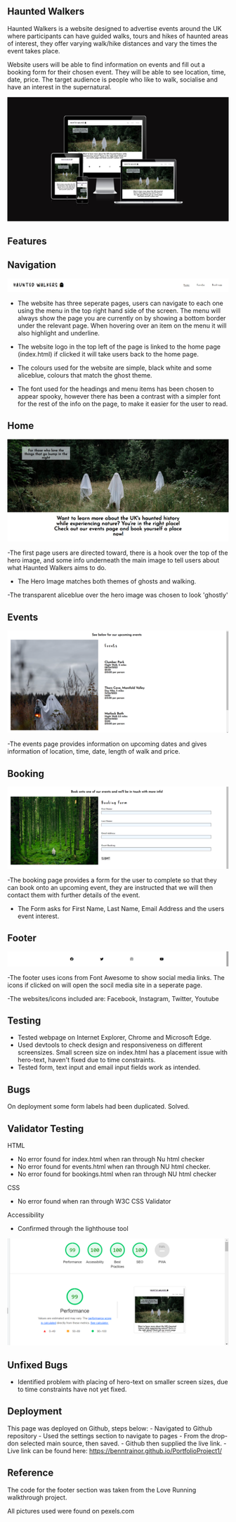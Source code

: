 ## Haunted Walkers

Haunted Walkers is a website designed to advertise events around the UK where participants can have guided walks, tours and hikes of haunted areas of interest, they offer varying walk/hike distances and vary the times the event takes place. 

Website users will be able to find information on events and fill out a booking form for their chosen event. They will be able to see location, time, date, price. The target audience is people who like to walk, socialise and have an interest in the supernatural. 

![Alt text](assets/images/Screen%20size%20responsiveness.png)

## Features

## Navigation

![Alt text](assets/images/Logo%20and%20Nav.png)

- The website has three seperate pages, users can navigate to each one using the menu in the top right hand side of the screen. The menu will always show the page you are currently on by showing a bottom border under the relevant page. When hovering over an item on the menu it will also highlight and underline. 

- The website logo in the top left of the page is linked to the home page (index.html) if clicked it will take users back to the home page. 

- The colours used for the website are simple, black white and some aliceblue, colours that match the ghost theme.

- The font used for the headings and menu items has been chosen to appear spooky, however there has been a contrast with a simpler font for the rest of the info on the page, to make it easier for the user to read. 

## Home

![Alt text](assets/images/Home%20Page%20main.png)

-The first page users are directed toward, there is a hook over the top of the hero image, and some info underneath the main image to tell users about what Haunted Walkers aims to do. 

- The Hero Image matches both themes of ghosts and walking. 

-The transparent aliceblue over the hero image was chosen to look 'ghostly'

## Events

![Alt text](assets/images/Events%20page%20main.png)

-The events page provides information on upcoming dates and gives information of location, time, date, length of walk and price.

## Booking

![Alt text](assets/images/Booking%20Page%20Main.png)

-The booking page provides a form for the user to complete so that they can book onto an upcoming event, they are instructed that we will then contact them with further details of the event. 

- The Form asks for First Name, Last Name, Email Address and the users event interest. 

## Footer

![Alt text](assets/images/footer%20.png)

-The footer uses icons from Font Awesome to show social media links. The icons if clicked on will open the socil media site in a seperate page. 

-The websites/icons included are: Facebook, Instagram, Twitter, Youtube

## Testing

- Tested webpage on Internet Explorer, Chrome and Microsoft Edge.
- Used devtools to check design and responsiveness on different screensizes. Small screen size on index.html has a placement issue with hero-text, haven't fixed due to time constraints. 
- Tested form, text input and email input fields work as intended. 

## Bugs

On deployment some form labels had been duplicated. Solved. 



## Validator Testing

HTML
- No error found for index.html when ran through Nu html checker
- No error found for events.html when ran through NU html checker. 
- No error found for bookings.html when ran through NU html checker

CSS
- No error found when ran through W3C CSS Validator

Accessibility

- Confirmed through the lighthouse tool

![Alt text](assets/images/Lighthouse%20score.png)

## Unfixed Bugs

- Identified problem with placing of hero-text on smaller screen sizes, due to time constraints have not yet fixed. 

## Deployment 

This page was deployed on Github, steps below:
    - Navigated to Github repository
    - Used the settings section to navigate to pages
    - From the drop-don selected main source, then saved.
    - Github then supplied the live link. 
    - Live link can be found here: https://benntrainor.github.io/PortfolioProject1/


## Reference

The code for the footer section was taken from the Love Running walkthrough project. 

All pictures used were found on pexels.com 
